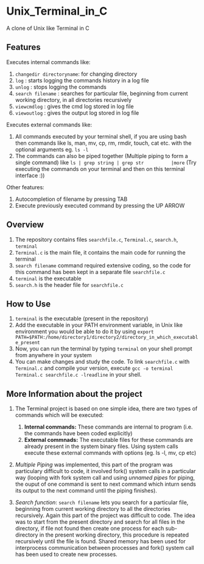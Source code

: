 # Unix_Terminal_in_C
A clone of Unix like Terminal in C 

## Features
Executes internal commands like:
  1. `changedir directoryname`: for changing directory
  2. `log`                    : starts logging the commands history in a log file
  3. `unlog`                  : stops logging the commands
  4. `search filename`        : searches for particular file, beginning from current working directory, in all directories                                     recursively
  5. `viewcmdlog`             : gives the cmd log stored in log file
  6. `viewoutlog`             : gives the output log stored in log file
  
 Executes external commands like:
  1. All commands executed by your terminal shell, if you are using bash then commands like ls, man, mv, cp, rm, rmdir,            touch, cat etc. with the optional arguments eg. `ls -l`
  2. The commands can also be piped together (Multiple piping to form a single command) like `ls | grep string | grep str          |more` (Try executing the commands on your terminal and then on this terminal interface :))
  
  Other features:
  1. Autocompletion of filename by pressing TAB
  2. Execute previously executed command by pressing the UP ARROW


## Overview
1. The repository contains files `searchfile.c`, `Terminal.c`, `search.h`, `terminal`
2. `Terminal.c` is the main file, it contains the main code for running the terminal
3. `search filename` command required extensive coding, so the code for this command has been kept in a separate file            `searchfile.c`
4. `terminal` is the executable
5. `search.h` is the header file for `searchfile.c`


## How to Use
1. `terminal` is the executable (present in the repository)
2. Add the executable in your PATH environment variable, in Unix like environment you would be able to do it by using
   `export PATH=$PATH:/home/directory1/directory2/directory_in_which_executable_present`
3. Now, you can run the terminal by typing `terminal` on your shell prompt from anywhere in your system
4. You can make changes and study the code. To link `searchfile.c` with `Terminal.c` and compile your version, execute 
  `gcc -o terminal Terminal.c searchfile.c -lreadline` in your shell. 


## More Information about the project

1. The Terminal project is based on one simple idea, there are two types of commands which will be executed:
    1. **Internal commands:** These commands are internal to program (i.e. the commands have been coded explicitly)
    2. **External commnads:** The executable files for these commands are already present in the system binary files. Using                                 system calls execute these external commands with options (eg. ls -l, mv, cp etc)
    
2. *Multiple Piping* was implemented, this part of the program was particulary difficult to code, it involved fork() system       calls in a particular way (looping with fork system call and using *unnamed pipes* for piping, the ouput of one               command is sent to next command which inturn sends its output to the next command until the piping finishes).

3. *Search function*: `search filename` lets you search for a particular file, beginning from current working directory to       all the directories recursively. Again this part of the project was difficult to code. The idea was to start from the         present directory and search for all files in the directory, if file not found then create one process for each sub-         directory in the present working directory, this procedure is repeated recursively until the file is found. 
    Shared memory has been used for interprocess communication between processes and fork() system call has been used to         create new processes.


